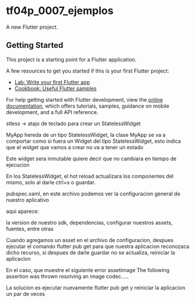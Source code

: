 # tf04p_0007_ejemplos

A new Flutter project.

## Getting Started

This project is a starting point for a Flutter application.

A few resources to get you started if this is your first Flutter project:

- [Lab: Write your first Flutter app](https://docs.flutter.dev/get-started/codelab)
- [Cookbook: Useful Flutter samples](https://docs.flutter.dev/cookbook)

For help getting started with Flutter development, view the
[online documentation](https://docs.flutter.dev/), which offers tutorials,
samples, guidance on mobile development, and a full API reference.

stless  ->  atajo de teclado para crear un StatelessWidget

MyApp hereda de un tipo StatelessWidget, la clase MyApp se va a comportar como si fuera un Widget del tipo StatelessWidget, esto indica que el widget que vamos a crear no va a tener un estado

Este widget sera inmutable quiere decir que no cambiara en tiempo de ejecucion

En los StatelessWidget, el hot reload actualizara los componentes del mismo, solo al darle ctrl+s o guardar.

pubspec.xaml, en este archivo podemos ver la configuracion general de nuestro aplicativo

aqui aparece:

la version de nuestro sdk, dependencias, configurar nuestros assets, fuentes, entre otras

Cuando agregamos un asset en el archivo de configuracion, despues ejecutar el comando flutter pub get para que nuestra aplicacion reconozaca dicho recurso, si despues de darle guardar no se actualiza, reiniciar la aplicacion

En el caso, que muestre el siguiente error
assetimage The following assertion was thrown resolving an image codec.....

La solucion es ejecutar nuevamente flutter pub get y reiniciar la aplicacion un par de veces





